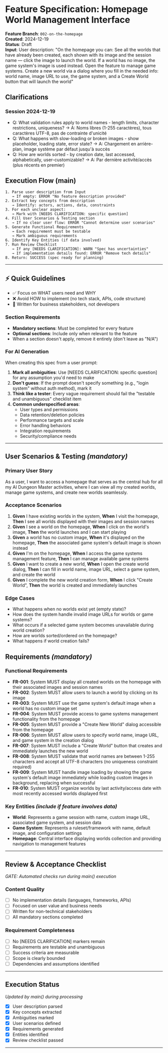 # Feature Specification: Homepage World Management Interface

**Feature Branch**: `002-on-the-homepage`  
**Created**: 2024-12-19  
**Status**: Draft  
**Input**: User description: "On the homepage you can: See all the worlds that have already been created, each shown with its image and the session name — click the image to launch the world. If a world has no image, the game system's image is used instead. Open the feature to manage game systems. Create a new world via a dialog where you fill in the needed info: world name, image URL to use, the game system, and a Create World button that will launch the world"

## Clarifications

### Session 2024-12-19
- Q: What validation rules apply to world names - length limits, character restrictions, uniqueness? → A: Noms libres (1-255 caractères), tous caractères UTF-8, pas de contrainte d'unicité
- Q: What happens with slow-loading or broken images - show placeholder, loading state, error state? → A: Chargement en arrière-plan, image système par défaut jusqu'à succès
- Q: How are worlds sorted - by creation date, last accessed, alphabetically, user-customizable? → A: Par dernière activité/accès (plus récents en premier)

## Execution Flow (main)
```
1. Parse user description from Input
   → If empty: ERROR "No feature description provided"
2. Extract key concepts from description
   → Identify: actors, actions, data, constraints
3. For each unclear aspect:
   → Mark with [NEEDS CLARIFICATION: specific question]
4. Fill User Scenarios & Testing section
   → If no clear user flow: ERROR "Cannot determine user scenarios"
5. Generate Functional Requirements
   → Each requirement must be testable
   → Mark ambiguous requirements
6. Identify Key Entities (if data involved)
7. Run Review Checklist
   → If any [NEEDS CLARIFICATION]: WARN "Spec has uncertainties"
   → If implementation details found: ERROR "Remove tech details"
8. Return: SUCCESS (spec ready for planning)
```

---

## ⚡ Quick Guidelines
- ✅ Focus on WHAT users need and WHY
- ❌ Avoid HOW to implement (no tech stack, APIs, code structure)
- 👥 Written for business stakeholders, not developers

### Section Requirements
- **Mandatory sections**: Must be completed for every feature
- **Optional sections**: Include only when relevant to the feature
- When a section doesn't apply, remove it entirely (don't leave as "N/A")

### For AI Generation
When creating this spec from a user prompt:
1. **Mark all ambiguities**: Use [NEEDS CLARIFICATION: specific question] for any assumption you'd need to make
2. **Don't guess**: If the prompt doesn't specify something (e.g., "login system" without auth method), mark it
3. **Think like a tester**: Every vague requirement should fail the "testable and unambiguous" checklist item
4. **Common underspecified areas**:
   - User types and permissions
   - Data retention/deletion policies  
   - Performance targets and scale
   - Error handling behaviors
   - Integration requirements
   - Security/compliance needs

---

## User Scenarios & Testing *(mandatory)*

### Primary User Story
As a user, I want to access a homepage that serves as the central hub for all my AI Dungeon Master activities, where I can view all my created worlds, manage game systems, and create new worlds seamlessly.

### Acceptance Scenarios
1. **Given** I have existing worlds in the system, **When** I visit the homepage, **Then** I see all worlds displayed with their images and session names
2. **Given** I see a world on the homepage, **When** I click on the world's image, **Then** the world launches and I can start playing
3. **Given** a world has no custom image, **When** it's displayed on the homepage, **Then** the associated game system's default image is shown instead
4. **Given** I'm on the homepage, **When** I access the game systems management feature, **Then** I can manage available game systems
5. **Given** I want to create a new world, **When** I open the create world dialog, **Then** I can fill in world name, image URL, select a game system, and create the world
6. **Given** I complete the new world creation form, **When** I click "Create World", **Then** the world is created and immediately launches

### Edge Cases
- What happens when no worlds exist yet (empty state)?
- How does the system handle invalid image URLs for worlds or game systems?
- What occurs if a selected game system becomes unavailable during world creation?
- How are worlds sorted/ordered on the homepage?
- What happens if world creation fails?

## Requirements *(mandatory)*

### Functional Requirements
- **FR-001**: System MUST display all created worlds on the homepage with their associated images and session names
- **FR-002**: System MUST allow users to launch a world by clicking on its image
- **FR-003**: System MUST use the game system's default image when a world has no custom image set
- **FR-004**: System MUST provide access to game systems management functionality from the homepage
- **FR-005**: System MUST provide a "Create New World" dialog accessible from the homepage
- **FR-006**: System MUST allow users to specify world name, image URL, and game system in the creation dialog
- **FR-007**: System MUST include a "Create World" button that creates and immediately launches the new world
- **FR-008**: System MUST validate that world names are between 1-255 characters and accept all UTF-8 characters (no uniqueness constraint required)
- **FR-009**: System MUST handle image loading by showing the game system's default image immediately while loading custom images in background, replacing when successful
- **FR-010**: System MUST organize worlds by last activity/access date with most recently accessed worlds displayed first

### Key Entities *(include if feature involves data)*
- **World**: Represents a game session with name, custom image URL, associated game system, and session data
- **Game System**: Represents a ruleset/framework with name, default image, and configuration settings
- **Homepage**: Central interface displaying worlds collection and providing navigation to management features

---

## Review & Acceptance Checklist
*GATE: Automated checks run during main() execution*

### Content Quality
- [ ] No implementation details (languages, frameworks, APIs)
- [ ] Focused on user value and business needs
- [ ] Written for non-technical stakeholders
- [ ] All mandatory sections completed

### Requirement Completeness
- [ ] No [NEEDS CLARIFICATION] markers remain
- [ ] Requirements are testable and unambiguous  
- [ ] Success criteria are measurable
- [ ] Scope is clearly bounded
- [ ] Dependencies and assumptions identified

---

## Execution Status
*Updated by main() during processing*

- [x] User description parsed
- [x] Key concepts extracted
- [x] Ambiguities marked
- [x] User scenarios defined
- [x] Requirements generated
- [x] Entities identified
- [x] Review checklist passed

---
